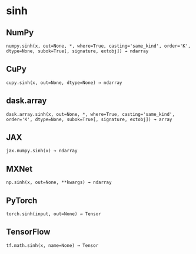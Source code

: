 # sinh

## NumPy

```
numpy.sinh(x, out=None, *, where=True, casting='same_kind', order='K', dtype=None, subok=True[, signature, extobj]) → ndarray
```

## CuPy

```
cupy.sinh(x, out=None, dtype=None) → ndarray
```

## dask.array

```
dask.array.sinh(x, out=None, *, where=True, casting='same_kind', order='K', dtype=None, subok=True[, signature, extobj]) → array
```

## JAX

```
jax.numpy.sinh(x) → ndarray
```

## MXNet

```
np.sinh(x, out=None, **kwargs) → ndarray
```

## PyTorch

```
torch.sinh(input, out=None) → Tensor
```

## TensorFlow

```
tf.math.sinh(x, name=None) → Tensor
```
